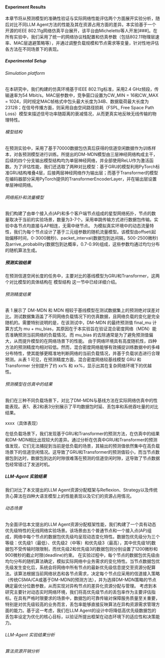 #### Experiment Results
本章节将从预测模型的准确性验证与实际网络性能评估两个方面展开实验分析，随后对比不同LLM Agent方法的性能及其在资源占用方面的差异。本实验基于一个开源的IEEE 802.11g网络仿真平台展开，该平台由Micheletto等人开发[###]。在所有实验中，我们采用了统一的网络协议栈配置和仿真参数（包括802.11物理层速率、MAC层退避策略等），并通过调整负载规模和节点需求等变量，针对性地评估各方法在不同场景下的表现。

##### Experimental Setup
###### Simulation platform
在本研究中，我们构建的仿真环境基于IEEE 802.11g标准，采用2.4 GHz频段，传输速率为54 Mbit/s。MAC层参数中，竞争窗口设置为CW_MIN = 16和CW_MAX = 1024，同时规定MAC帧格式中包头最大长度为34B、数据载荷最大长度为2312B；在信号传播方面，则采用自由空间路径损耗（FSPL, Free Space Path Loss）模型来描述信号功率随距离的衰减情况，从而更真实地反映无线传输的物理特性。
###### 模型结构
在预测实验中，采用了基于70000数据包仿真后获得的信道空闲数据作为训练样本，对各预测模型进行训练。所提出的DM-MDN模型由三层神经网络构成主干，后续的四个分支输出模型结构均为单层神经网络，并全部使用ReLU作为激活函数。为了评估性能，我们还选取了两种对比模型：基于GRU的模型利用PyTorch标准GRU结构堆叠4层，后接两层神经网络作为输出层；而基于Transformer的模型在编码器部分采用PyTorch提供的TransformerEncoderLayer，并在输出层设置单层神经网络。
###### 网络拓扑和流量模型
我们构建了由单个接入点(AP)和多个客户端节点组成的星型网络拓扑，节点的数量取决于当前的实验场景，数量为3-7个。采用单跳传输方式进行数据包传输。实验中各节点均直接与AP相连，无需中继节点。
为模拟真实环境中的动态流量特性，我们为每个节点设计了基于三元组参数的随机流量模型。该模型由offset(起始偏移时间，0-3000微秒)、packet_interval(数据包到达间隔，500-2500微秒)及arrive_probability(数据包到达概率，0.7-0.99)组成，这些参数均通过均匀分布的随机算法生成。

##### 预测实验结果
在预测信道空闲长度的任务中，主要对比的基线模型为GRU和Transformer，这两个对比模型的具体结构在 模型结构 这一节中已经详细介绍。
###### 预测精度结果
表 1 展示了 DM-MDN 和 MDN 相较于基线模型在测试数据集上的预测绝对误差对比。测试数据集涵盖了不同网络负载情况下的仿真数据，且网络负载的变化是完全随机的。需要特别说明的是，在该测试中，DM-MDN 的最终预测值 final_mu 计算方式为 mu + mu_bias，其原因在于本实验旨在验证混合密度网络（MDN）能否准确预测当前网络的负载情况。而 mu_bias 的去除通常是为了避免预测值偏大，从而提升模型的在网络场景下的性能。
由于网络环境具有高度随机性，四种方法的预测精度均相对较低。然而，混合密度网络能够有效捕捉训练数据中的多峰分布特性，使其能够更精准地判断网络的当前负载情况，并基于负载状态进行合理预测。从表 1 可见，在预测精度方面，混合密度网络较基线模型 GRU 和 Transformer 分别提升了约 xx% 和 xx%，显示出其在复杂网络环境下的优越性。

###### 预测模型在仿真中的结果
我们在三种不同负载场景下，对比了DM-MDN与基线方法在实际网络仿真中的性能表现。表1、表2和表3分别展示了平均数据包时延、丢包率和系统吞吐量的对比结果。

xxxx（具体表现）

在低负载场景下，我们发现基于GRU和Transformer的预测方法，在仿真中的结果和DM-MDN相比出现较大的差异。通过分析在仿真中GRU和Transformer的预测值发现，它们无法捕捉到当前是低负载的场景，其输出的预测值依然集中在高负载场景下的信道空闲情况。这导致了GRU和Transformer的预测值较小，而当节点数据包到达时，数据包到达的时隙很难落在预测的信道空闲时隙，这导致了节点数据包经常错过了发送时机。

##### LLM-Agent 实验结果
我们对比了本文提出的LLM Agent资源分配框架与Reflexion、Strategy以及传统贪心算法在四种大语言模型上的性能表现以及它们的资源占用情况。
###### 动态场景
为全面评估本文提出的LLM Agent资源分配框架性能，我们构建了一个具有动态优先级特性的无线网络实验场景。该场景由五个普通节点和一个接入点(AP)组成，网络中每个节点的数据包优先级均呈现动态变化特性。数据包优先级分为三个等级：优先级1（最低）、优先级2（中等）和优先级3（最高），其中优先级1的数据包不受传输时限限制，而优先级2和优先级3的数据包则分别设置了1200微秒和900微秒的截止时限(deadline)约束。
在实验过程中，每个节点的数据包优先级由均匀分布的随机算法确定，模拟实际网络中业务需求的变化特性。当节点数据包优先级发生变化后，系统会将网络中所有节点的最新优先级信息提交至资源分配算法。该算法根据当前网络状态和各节点需求，决定每个节点应采用的信道接入策略（传统CSMA/CA或基于DM-MDN的预测方法），并为选择DM-MDN策略的节点确定最优分位数参数，从而实现对异构节点的差异化资源分配与管理。
考虑到本研究主要针对动态实时网络环境，我们将高优先级节点的丢包率作为主要评估指标。在具有严格时限要求的场景中，数据包的可靠传输对保障服务质量至关重要，特别是对优先级较高的业务而言，丢包率能够直接反映算法在异构资源需求管理方面的能力。基于这一考虑，我们在LLM Agent的设计中将降低高优先级数据包的丢包率设定为优化的核心目标，以验证所提出框架在动态环境下的适应性和决策能力。
###### LLM-Agent 实验结果分析

###### 算法资源开销分析
